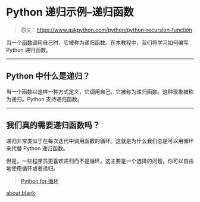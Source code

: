 # Python 递归示例–递归函数

> 原文：<https://www.askpython.com/python/python-recursion-function>

当一个[函数](https://www.askpython.com/python/python-functions)调用自己时，它被称为递归函数。在本教程中，我们将学习如何编写 Python 递归函数。

* * *

## Python 中什么是递归？

当一个函数以这样一种方式定义，它调用自己，它被称为递归函数。这种现象被称为递归。Python 支持递归函数。

* * *

## 我们真的需要递归函数吗？

递归非常类似于在每次迭代中调用函数的循环。这就是为什么我们总是可以用循环来代替 Python 递归函数。

但是，一些程序员更喜欢递归而不是循环。这主要是一个选择的问题，你可以自由地使用循环或者递归。

> [Python for 循环](https://www.askpython.com/python/python-for-loop)

<about:blank>